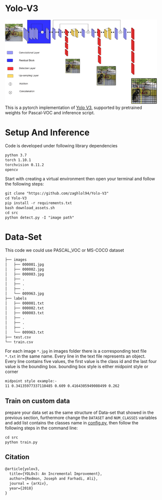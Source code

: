 # Yolo-V3
![](imgs/The-YOLO-v3-architecture.ppm.png)
This is a pytorch implementation of [Yolo V3](https://arxiv.org/abs/1804.02767), supported by pretrained weights for Pascal-VOC and inference script.

# Setup And Inference
Code is developed under following library dependencies
```commandline
python 3.7
torch 1.10.1
torchvision 0.11.2
opencv
```
Start with creating a virtual environment then open your terminal and follow the following steps:
```commandline
git clone "https://github.com/zaghlol94/Yolo-V3"
cd Yolo-V3
pip install -r requirements.txt
bash download_assets.sh
cd src
python detect.py -I "image path"
```
# Data-Set
This code we could use PASCAL_VOC or MS-COCO dataset
```commandline
├── images
│   ├── 000001.jpg
│   ├── 000002.jpg
│   ├── 000003.jpg
│   ├── .
│   ├── .
│   ├── .
│   └── 009963.jpg
├── labels
│   ├── 000001.txt
│   ├── 000002.txt
│   ├── 000003.txt
│   ├── .
│   ├── .
│   ├── .
│   └── 009963.txt
├── test.csv
└── train.csv
```
For each image ```*.jpg```  in images folder there is a corresponding text file ```*.txt``` in the same name. Every line in 
the text file represents an object. Every line contains five values, the first value is the class id and the last four value is the bounding box. bounding box style is either midpoint style or corner
```commandline
midpoint style example:-
11 0.34135977337110485 0.609 0.4164305949008499 0.262
```
## Train on custom data
prepare your data set as the same structure of Data-set that showed in the previous section, furthermore change the ```DATASET``` and
```NUM_CLASSES``` variables and add list contains the  classes name in [config.py](https://github.com/zaghlol94/Yolo-V3/blob/main/src/config.py), 
 then follow the following steps in the command line:
```commandline
cd src
python train.py
```
## Citation
```commandline
@article{yolov3,
  title={YOLOv3: An Incremental Improvement},
  author={Redmon, Joseph and Farhadi, Ali},
  journal = {arXiv},
  year={2018}
}
```